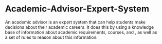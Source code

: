 # Academic-Advisor-Expert-System
An academic advisor is an expert system that can help students make decisions about their academic careers. It does this by using a knowledge base of information about academic requirements, courses, and , as well as a set of rules to reason about this information.

